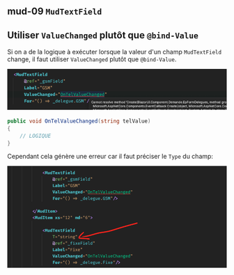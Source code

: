 ## mud-09 `MudTextField`



## Utiliser `ValueChanged` plutôt que `@bind-Value`

Si on a de la logique à exécuter lorsque la valeur d'un champ `MudTextField` change, il faut utiliser `ValueChanged` plutôt que `@bind-Value`.

<img src="assets/errotr-with-value-changed.png" alt="errotr-with-value-changed" />

```cs
public void OnTelValueChanged(string telValue)
{
    // LOGIQUE   
}
```

Cependant cela génère une erreur car il faut préciser le `Type` du champ:

<img src="assets/type-precised-by-t-equal.png" alt="type-precised-by-t-equal" />